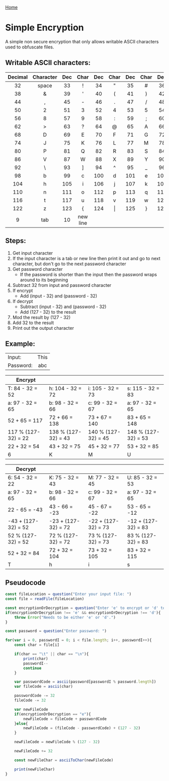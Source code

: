 [Home](./README.md)

# Simple Encryption

A simple non secure encryption that only allows writable ASCII characters used to obfuscate files.

## Writable ASCII characters:

|Decimal| Character |Dec|Char|Dec|Char|Dec|Char|Dec|Char|Dec|Char|
|:-:|:-:|:-:|:-:|:-:|:-:|:-:|:-:|:-:|:-:|:-:|:-:|
| 32 |  space  |33 |    !    |34 |    "    |35 |    #    |36 |    $    |37 |    %    |
| 38 |    &    |39 |    '    |40 |    (    |41 |    )    |42 |    *    |43 |    +    |
| 44 |    ,    |45 |    -    |46 |    .    |47 |    /    |48 |    0    |49 |    1    |
| 50 |    2    |51 |    3    |52 |    4    |53 |    5    |54 |    6    |55 |    7    |
| 56 |    8    |57 |    9    |58 |    :    |59 |    ;    |60 |    <    |61 |    =    |
| 62 |    >    |63 |    ?    |64 |    @    |65 |    A    |66 |    B    |67 |    C    |
| 68 |    D    |69 |    E    |70 |    F    |71 |    G    |72 |    H    |73 |    I    |
| 74 |    J    |75 |    K    |76 |    L    |77 |    M    |78 |    N    |79 |    O    | 
| 80 |    P    |81 |    Q    |82 |    R    |83 |    S    |84 |    T    |85 |    U    |
| 86 |    V    |87 |    W    |88 |    X    |89 |    Y    |90 |    Z    |91 |    [    |
| 92 |    \    |93 |    ]    |94 |    ^    |95 |    _    |96 |    `    |97 |    a    |
| 98 |    b    |99 |    c    |100 |   d    |101 |   e    |102 |   f    |103 |   g    |
| 104 |   h    |105 |   i    |106 |   j    |107 |   k    |108 |   l    |109 |   m    |
| 110 |   n    |111 |   o    |112 |   p    |113 |   q    |114 |   r    |115 |   s    |
| 116 |   t    |117 |   u    |118 |   v    |119 |   w    |120 |   x    |121 |   y    |
| 122 |   z    |123 |   {    |124 |  \|    |125 |   }    |126 |   ~    |
| 9 | tab | 10 | new line |

## Steps:
1. Get input character
1. If the input character is a tab or new line then print it out and go to next character, but don't go to the next password character
1. Get password character
    - If the password is shorter than the input then the password wraps around to its beginning
1. Subtract 32 from input and password character
1. If encrypt
    - Add (input - 32) and (password - 32)
1. If decrypt
    - Subtract (input - 32) and (password - 32)
    - Add (127 - 32) to the result
1. Mod the result by (127 - 32)
1. Add 32 to the result
1. Print out the output character

## Example:

| | |
|:-|:-:|
|Input:| This |
|Password:| abc |


|Encrypt| | | |
|-|-|-|-|
| T: 84 - 32 = 52 | h: 104 - 32 = 72 | i: 105 - 32 = 73 | s: 115 - 32 = 83 |
| a: 97 - 32 = 65 | b: 98  - 32 = 66 | c: 99  - 32 = 67 | a: 97  - 32 = 65 | 
| 52 + 65 = 117   | 72 + 66 = 138    | 73 + 67 = 140    | 83 + 65 = 148    |
|117 % (127-32) = 22|138 % (127-32) = 43 |140 % (127-32) = 45 |148 % (127-32) = 53|
| 22 + 32 = 54 | 43 + 32 = 75 | 45 + 32 = 77 | 53 + 32 = 85 |
| 6 | K | M | U |


|Decrypt| | | |
|-|-|-|-|
| 6: 54 - 32 = 22 | K: 75 - 32 = 43 | M: 77 - 32 = 45 | U: 85 - 32 = 53 |
| a: 97 - 32 = 65 | b: 98  - 32 = 66 | c: 99  - 32 = 67 | a: 97  - 32 = 65 | 
| 22 - 65 = -43   | 43 - 66 = -23    | 45 - 67 = -22    | 53 - 65 = -12    |
| -43 + (127-32) = 52 | -23 + (127-32) = 72 | -22 + (127-32) = 73 | -12 + (127-32) = 83 |
|52 % (127-32) = 52|72 % (127-32) = 72 |73 % (127-32) = 73 |83 % (127-32) = 83|
| 52 + 32 = 84 | 72 + 32 = 104 | 73 + 32 = 105 | 83 + 32 = 115 |
| T | h | i | s |

## Pseudocode

```javascript
const fileLocation = question("Enter your input file: ")
const file = readFile(fileLocation)

const encryptionOrDecryption = question("Enter 'e' to encrypt or 'd' to decrypt: ")
if(encryptionOrDecryption !== 'e' && encryptionOrDecryption !== 'd'){
    throw Error("Needs to be either 'e' or 'd'.")
}

const password = question("Enter password: ")

for(var i = 0, passwordI = 0; i < file.length; i++, passwordI++){
    const char = file[i]

    if(char == "\t" || char == "\n"){
        print(char)
        passwordI--
        continue
    }

    var passwordCode = ascii(password[passwordI % password.length])
    var fileCode = ascii(char)

    passwordCode -= 32
    fileCode -= 32

    var newFileCode
    if(encryptionOrDecryption == "e"){
        newFileCode = fileCode + passwordCode
    }else{
        newFileCode = (fileCode - passwordCode) + (127 - 32)
    }

    newFileCode = newFileCode % (127 - 32)

    newFileCode += 32

    const newFileChar = asciiToChar(newFileCode)

    print(newFileChar)
}

```